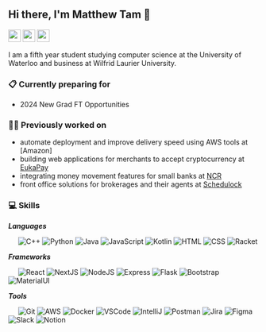 ## Hi there, I'm Matthew Tam 👋

<a href="https://www.linkedin.com/in/matt-t/"><img src="https://img.shields.io/badge/LinkedIn-0077B5?style=for-the-badge&logo=linkedin&logoColor=white" height=25></a> 
<a href="https://twitter.com/matthewtam01"><img src="https://img.shields.io/badge/twitter-%231DA1F2.svg?&style=for-the-badge&logo=twitter&logoColor=white" height=25></a> 
<a href="mailto:mtam1222@gmail.com"><img src="https://img.shields.io/badge/Gmail-D14836?style=for-the-badge&logo=gmail&logoColor=white" height=25></a> 

I am a fifth year student studying computer science at the University of Waterloo and business at Wilfrid Laurier University. 

### 📋 Currently preparing for
- 2024 New Grad FT Opportunities

### 👨‍💻 Previously worked on
- automate deployment and improve delivery speed using AWS tools at [Amazon] 
- building web applications for merchants to accept cryptocurrency at [EukaPay](https://eukapay.com/)
- integrating money movement features for small banks at [NCR](https://www.ncr.com/)
- front office solutions for brokerages and their agents at [Schedulock](https://www.schedulock.com/)

### 💻 Skills
***Languages***

&nbsp;&nbsp;&nbsp;&nbsp;
![C++](https://img.shields.io/badge/C++-314968?logo=cplusplus)
![Python](https://img.shields.io/badge/Python-FFD43B?logo=python)
![Java](https://img.shields.io/badge/Java-e0211b?logo=java)
![JavaScript](https://img.shields.io/badge/JavaScript-323330?logo=javascript)
![Kotlin](https://img.shields.io/badge/Kotlin-ff4b58?logo=kotlin)
![HTML](https://img.shields.io/badge/HTML-e4e4e4?logo=html5)
![CSS](https://img.shields.io/badge/CSS-30ace0?logo=css3)
![Racket](https://img.shields.io/badge/Racket-3e5ba9?logo=racket)

***Frameworks***

&nbsp;&nbsp;&nbsp;&nbsp;
![React](https://img.shields.io/badge/React-282c34?logo=react)
![NextJS](https://img.shields.io/badge/Next.js-black?logo=nextdotjs)
![NodeJS](https://img.shields.io/badge/Node.js-333333?logo=nodedotjs)
![Express](https://img.shields.io/badge/Express-black?logo=express)
![Flask](https://img.shields.io/badge/Flask-black?logo=flask)
![Bootstrap](https://img.shields.io/badge/Bootstrap-ffffff?logo=bootstrap)
![MaterialUI](https://img.shields.io/badge/Material%20UI-007FFF?logo=mui&logoColor=white)

***Tools***

&nbsp;&nbsp;&nbsp;&nbsp;
![Git](https://img.shields.io/badge/Git-efefe7?logo=git)
![AWS](https://img.shields.io/badge/AWS-ec912d?logo=amazonaws)
![Docker](https://img.shields.io/badge/Docker-012b66?logo=docker)
![VSCode](https://img.shields.io/badge/VSCode-0066b8?logo=visualstudiocode)
![IntelliJ](https://img.shields.io/badge/IntelliJ_IDEA-000000.svg?logo=intellij-idea&logoColor=white)
![Postman](https://img.shields.io/badge/Postman-ffffff?logo=postman)
![Jira](https://img.shields.io/badge/Jira-0052cc?logo=jira)
![Figma](https://img.shields.io/badge/Figma-0ac97f?logo=figma)
![Slack](https://img.shields.io/badge/Slack-501651?logo=slack)
![Notion](https://img.shields.io/badge/Notion-black?logo=notion)





<!--
**matt-t/matt-t** is a ✨ _special_ ✨ repository because its `README.md` (this file) appears on your GitHub profile.

Here are some ideas to get you started:

- 🔭 I’m currently working on ...
- 🌱 I’m currently learning ...
- 👯 I’m looking to collaborate on ...
- 🤔 I’m looking for help with ...
- 💬 Ask me about ...
- 📫 How to reach me: ...
- 😄 Pronouns: ...
- ⚡ Fun fact: ...
-->
